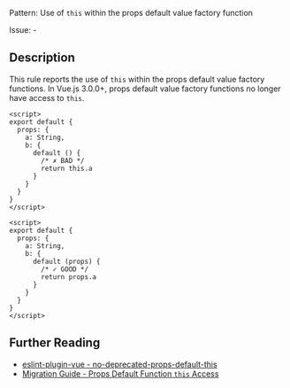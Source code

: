 Pattern: Use of `this` within the props default value factory function

Issue: -

## Description

This rule reports the use of `this` within the props default value factory functions. In Vue.js 3.0.0+, props default value factory functions no longer have access to `this`.

<eslint-code-block :rules="{'vue/no-deprecated-props-default-this': ['error']}">

```vue
<script>
export default {
  props: {
    a: String,
    b: {
      default () {
        /* ✗ BAD */
        return this.a
      }
    }
  }
}
</script>
```

</eslint-code-block>

<eslint-code-block :rules="{'vue/no-deprecated-props-default-this': ['error']}">

```vue
<script>
export default {
  props: {
    a: String,
    b: {
      default (props) {
        /* ✓ GOOD */
        return props.a
      }
    }
  }
}
</script>
```

</eslint-code-block>

## Further Reading

* [eslint-plugin-vue - no-deprecated-props-default-this](https://eslint.vuejs.org/rules/no-deprecated-props-default-this.html)
* [Migration Guide - Props Default Function `this` Access](https://v3.vuejs.org/guide/migration/props-default-this.html)